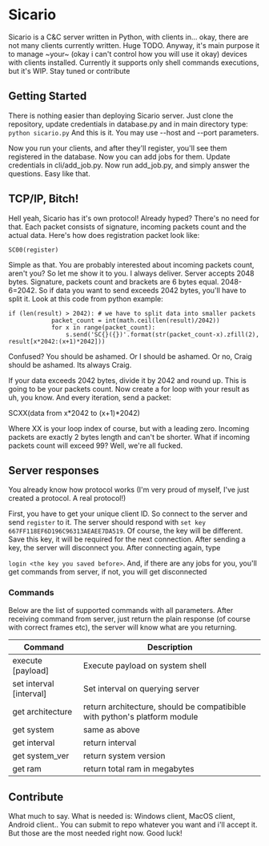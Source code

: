 # Sicario

Sicario is a C&C server written in Python, with clients in... okay, there are not many clients currently written. Huge TODO. Anyway,
it's main purpose it to manage ~your~ (okay i can't control how you will use it okay) devices with clients installed. Currently it supports
only shell commands executions, but it's WIP. Stay tuned or contribute

## Getting Started 

There is nothing easier than deploying Sicario server. Just clone the repository, update credentials in database.py and in main directory type:
`python sicario.py`
And this is it. You may use --host and --port parameters. 

Now you run your clients, and after they'll register, you'll see them registered in the database. Now you can add jobs for them. 
Update credentials in cli/add_job.py. Now run add_job.py, and simply answer the questions. Easy like that.

## TCP/IP, Bitch!

Hell yeah, Sicario has it's own protocol! Already hyped? There's no need for that. Each packet consists of signature, incoming packets count
and the actual data. Here's how does registration packet look like:

`SC00(register)`

Simple as that. You are probably interested about incoming packets count, aren't you? So let me show it to you. I always deliver. 
Server accepts 2048 bytes. Signature, packets count and brackets are 6 bytes equal. 2048-6=2042. So if data you want to send 
exceeds 2042 bytes, you'll have to split it. Look at this code from python example:

```
if (len(result) > 2042): # we have to split data into smaller packets
			packet_count = int(math.ceil(len(result)/2042))
			for x in range(packet_count):
				s.send('SC{}({})'.format(str(packet_count-x).zfill(2), result[x*2042:(x+1)*2042]))
```

Confused? You should be ashamed. Or I should be ashamed. Or no, Craig should be ashamed. Its always Craig.

If your data exceeds 2042 bytes, divide it by 2042 and round up. This is going to be your packets count. 
Now create a for loop with your result as uh, you know. And every iteration, send a packet: 

SCXX(data from x*2042 to (x+1)*2042) 

Where XX is your loop index of course, but with a leading zero. Incoming packets are exactly 2 bytes length and can't be shorter.
What if incoming packets count will exceed 99? 
Well, we're all fucked.

## Server responses 

You already know how protocol works (I'm very proud of myself, I've just created a protocol. A real protocol!)

First, you have to get your unique client ID. So connect to the server and send `register` to it. 
The server should respond with `set key 667FF118EF6D196C96313AEAEE7DA519`. Of course, the key will be different. 
Save this key, it will be required for the next connection. After sending a key, the server will disconnect you. After connecting again, type

`login <the key you saved before>`. And, if there are any jobs for you, you'll get commands from server, if not, you will get disconnected

### Commands

Below are the list of supported commands with all parameters. After receiving command from server, just return the plain response (of course 
with correct frames etc), the server will know what are you returning. 

| Command | Description |
| ------- | ----------- |
| execute [payload] | Execute payload on system shell |
| set interval [interval] | Set interval on querying server |
| get architecture | return architecture, should be compatibible with python's platform module |
| get system | same as above |
| get interval | return interval |
| get system_ver | return system version |
| get ram | return total ram in megabytes |

## Contribute 

What much to say. What is needed is: Windows client, MacOS client, Android client.. You can submit to repo whatever you want 
and i'll accept it. But those are the most needed right now. Good luck!